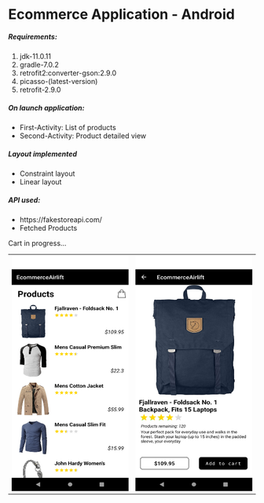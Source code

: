 <h1>Ecommerce Application - Android</h1>

<h5>Requirements:</h5>
<ol>
    <li>jdk-11.0.11</li>
    <li>gradle-7.0.2</li>
    <li>retrofit2:converter-gson:2.9.0</li>
    <li>picasso-(latest-version)</li>
    <li>retrofit-2.9.0</li>
</ol>

<h5>On launch application:</h5>
<ul>
    <li>First-Activity: List of products</li>
    <li>Second-Activity: Product detailed view</li>
</ul>

<h5>Layout implemented</h5>
<ul>
    <li>Constraint layout</li>
    <li>Linear layout</li>
</ul>

<h5>API used:</h5>
<ul>
    <li>https://fakestoreapi.com/</li>
    <li>Fetched Products</li>
</ul>

<p>Cart in progress...</p>

<table>
    <tr>
        <td><img src= "images/Screenshot_1637054417.png" width=270 height=480></td>
        <td><img src= "images/Screenshot_1637054423.png" width=270 height=480></td>
    </tr>
</table>